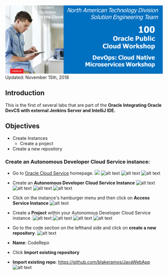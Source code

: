 
![](images/100/Picture100-lab.png)  
Updated: November 15th, 2018

## Introduction

This is the first of several labs that are part of the **Oracle Integrating Oracle DevCS with external Jenkins Server and IntelliJ IDE.** 


## Objectives
- Create Instances
    - Create a project
- Create a new repository

### Create an Autonomous Developer Cloud Service instance:
* Go to [Oracle Cloud Service](https://cloud.oracle.com/home) homepage.
![](https://github.com/blakeramos/JenkinsIntegration/tree/master/a1screeenshots/cloud.oracle.png)
![alt text](https://github.com/blakeramos/JenkinsIntegration/tree/master/a1screeenshots/Screen%20Shot%202018-10-29%20at%202.37.06%20PM.png)
![alt text](https://github.com/blakeramos/JenkinsIntegration/tree/master/a1screeenshots/Screen%20Shot%202018-10-29%20at%202.38.55%20PM.png)
![alt text](https://github.com/blakeramos/JenkinsIntegration/tree/master/a1screeenshots/Screen%20Shot%202018-10-29%20at%202.39.12%20PM.png)

* Create an __Autonomous Developer Cloud Service Instance__
![alt text](https://github.com/blakeramos/JenkinsIntegration/tree/master/a1screeenshots/Screen%20Shot%202018-10-29%20at%202.39.28%20PM.png)
![alt text](https://github.com/blakeramos/JenkinsIntegration/tree/master/a1screeenshots/Screen%20Shot%202018-10-29%20at%202.47.16%20PM.png)
![alt text](https://github.com/blakeramos/JenkinsIntegration/tree/master/a1screeenshots/Screen%20Shot%202018-10-29%20at%202.49.03%20PM.png)
![alt text](https://github.com/blakeramos/JenkinsIntegration/tree/master/a1screeenshots/Screen%20Shot%202018-10-29%20at%202.49.40%20PM.png)

* Click on the instance's hamburger menu and then click on __Access Service Instance__
![alt text](https://github.com/blakeramos/JenkinsIntegration/tree/master/a1screeenshots/Screen%20Shot%202018-10-29%20at%202.58.09%20PM.png)

* Create a __Project__ within your Autonomous Developer Cloud Service instance.
![alt text](https://github.com/blakeramos/JenkinsIntegration/tree/master/a1screeenshots/Screen%20Shot%202018-10-29%20at%202.58.52%20PM.png)
![alt text](https://github.com/blakeramos/JenkinsIntegration/tree/master/a1screeenshots/Screen%20Shot%202018-10-29%20at%203.00.08%20PM.png)
![alt text](https://github.com/blakeramos/JenkinsIntegration/tree/master/a1screeenshots/Screen%20Shot%202018-10-29%20at%203.00.20%20PM.png)
![alt text](https://github.com/blakeramos/JenkinsIntegration/tree/master/a1screeenshots/Screen%20Shot%202018-10-29%20at%203.00.34%20PM.png)

* Go to the code section on the lefthand side and click on __create a new repository__.
![alt text](https://github.com/blakeramos/JenkinsIntegration/tree/master/a1screeenshots/Screen%20Shot%202018-10-29%20at%203.26.38%20PM.png)

* __Name__: CodeRepo
* Click __Import existing repository__
* __Import existing repo__: https://github.com/blakeramos/JavaWebApp
![alt text](https://github.com/blakeramos/JenkinsIntegration/tree/master/a1screeenshots/Screen%20Shot%202018-10-29%20at%203.34.58%20PM.png)




